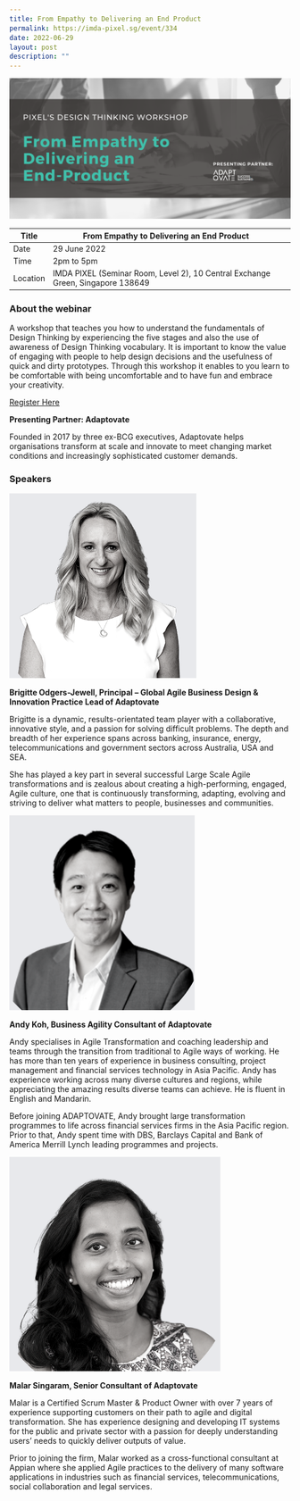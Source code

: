 ```yaml
---
title: From Empathy to Delivering an End Product
permalink: https://imda-pixel.sg/event/334
date: 2022-06-29
layout: post
description: ""
---
```


![Alt text for image on Isomer site](/images/design-thinking/DT29june.png)

| Title | From Empathy to Delivering an End Product | | 
| -------- | -------- | --------| 
| Date  | 29 June 2022  | 
| Time  | 2pm to 5pm  |
| Location  | IMDA PIXEL (Seminar Room, Level 2), 10 Central Exchange Green, Singapore 138649 |

### About the webinar 

A workshop that teaches you how to understand the fundamentals of Design Thinking by experiencing the five stages and also the use of awareness of Design Thinking vocabulary. It is important to know the value of engaging with people to help design decisions and the usefulness of quick and dirty prototypes. Through this workshop it enables to you learn to be comfortable with being uncomfortable and to have fun and embrace your creativity.

[Register Here](https://imda-pixel.sg/event/334)

**Presenting Partner: Adaptovate**

Founded in 2017 by three ex-BCG executives, Adaptovate helps organisations transform at scale and innovate to meet changing market conditions and increasingly sophisticated customer demands.

### Speakers 

![Alt text for image on Isomer site](/images/design-thinking/DTbri.png) 

**Brigitte Odgers-Jewell, Principal – Global Agile Business Design & Innovation Practice Lead of Adaptovate**

Brigitte is a dynamic, results-orientated team player with a collaborative, innovative style, and a passion for solving difficult problems. The depth and breadth of her experience spans across banking, insurance, energy, telecommunications and government sectors across Australia, USA and SEA.

She has played a key part in several successful Large Scale Agile transformations and is zealous about creating a high-performing, engaged, Agile culture, one that is continuously transforming, adapting, evolving and striving to deliver what matters to people, businesses and communities.

![Alt text for image on Isomer site](/images/design-thinking/DTandy.png) 

**Andy Koh, Business Agility Consultant of Adaptovate**

Andy specialises in Agile Transformation and coaching leadership and teams through the transition from traditional to Agile ways of working. He has more than ten years of experience in business consulting, project management and financial services technology in Asia Pacific. Andy has experience working across many diverse cultures and regions, while appreciating the amazing results diverse teams can achieve. He is fluent in English and Mandarin.

Before joining ADAPTOVATE, Andy brought large transformation programmes to life across financial services firms in the Asia Pacific region. Prior to that, Andy spent time with DBS, Barclays Capital and Bank of America Merrill Lynch leading programmes and projects.

![Alt text for image on Isomer site](/images/design-thinking/DTmar.png) 

**Malar Singaram, Senior Consultant of Adaptovate**

Malar is a Certified Scrum Master & Product Owner with over 7 years of experience supporting customers on their path to agile and digital transformation. She has experience designing and developing IT systems for the public and private sector with a passion for deeply understanding users’ needs to quickly deliver outputs of value.

Prior to joining the firm, Malar worked as a cross-functional consultant at Appian where she applied Agile practices to the delivery of many software applications in industries such as financial services, telecommunications, social collaboration and legal services.
